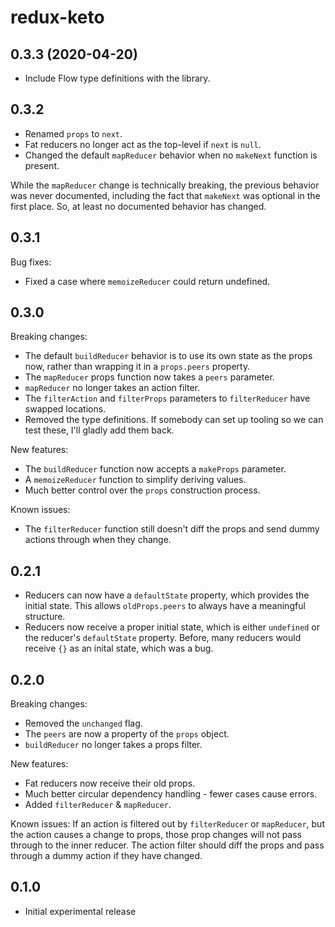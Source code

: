 # redux-keto

## 0.3.3 (2020-04-20)

- Include Flow type definitions with the library.

## 0.3.2

- Renamed `props` to `next`.
- Fat reducers no longer act as the top-level if `next` is `null`.
- Changed the default `mapReducer` behavior when no `makeNext` function is present.

While the `mapReducer` change is technically breaking, the previous behavior was never documented, including the fact that `makeNext` was optional in the first place. So, at least no documented behavior has changed.

## 0.3.1

Bug fixes:

- Fixed a case where `memoizeReducer` could return undefined.

## 0.3.0

Breaking changes:

- The default `buildReducer` behavior is to use its own state as the props now, rather than wrapping it in a `props.peers` property.
- The `mapReducer` props function now takes a `peers` parameter.
- `mapReducer` no longer takes an action filter.
- The `filterAction` and `filterProps` parameters to `filterReducer` have swapped locations.
- Removed the type definitions. If somebody can set up tooling so we can test these, I'll gladly add them back.

New features:

- The `buildReducer` function now accepts a `makeProps` parameter.
- A `memoizeReducer` function to simplify deriving values.
- Much better control over the `props` construction process.

Known issues:

- The `filterReducer` function still doesn't diff the props and send dummy actions through when they change.

## 0.2.1

- Reducers can now have a `defaultState` property, which provides the initial state. This allows `oldProps.peers` to always have a meaningful structure.
- Reducers now receive a proper initial state, which is either `undefined` or the reducer's `defaultState` property. Before, many reducers would receive `{}` as an inital state, which was a bug.

## 0.2.0

Breaking changes:

- Removed the `unchanged` flag.
- The `peers` are now a property of the `props` object.
- `buildReducer` no longer takes a props filter.

New features:

- Fat reducers now receive their old props.
- Much better circular dependency handling - fewer cases cause errors.
- Added `filterReducer` & `mapReducer`.

Known issues:
If an action is filtered out by `filterReducer` or `mapReducer`, but the action causes a change to props, those prop changes will not pass through to the inner reducer. The action filter should diff the props and pass through a dummy action if they have changed.

## 0.1.0

- Initial experimental release
